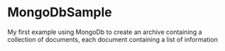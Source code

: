 # MongoDbSample
My first example using MongoDb to create an archive containing a collection of documents, each document containing a list of information
